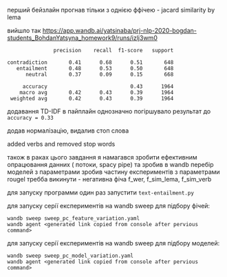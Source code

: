 перший  бейзлайн прогнав тільки з однією ффічею - jacard similarity by lema

вийшло так
https://app.wandb.ai/yatsinaba/prj-nlp-2020-bogdan-students_BohdanYatsyna_homework9/runs/izlj3wm0
```
               precision    recall  f1-score   support

contradiction       0.41      0.68      0.51       648
   entailment       0.48      0.53      0.50       648
      neutral       0.37      0.09      0.15       668

     accuracy                           0.43      1964
    macro avg       0.42      0.43      0.39      1964
 weighted avg       0.42      0.43      0.39      1964
```

додавання TD-IDF в пайплайн однозначно погіршувало результат до ```accuracy = 0.33```

додав нормалізацію, видалив стоп слова

added verbs and removed stop words




також в раках цього завдання я намагався зробити ефективним опрацювання данних ( потоки, spacy pipe)
та зробив в wandb перебір моделей з параметрами 
зробив частину 
експериментів з параметрами
rougel требба викинути - негативна фіча
f_wer, f_sim_lema, f_sim_verb



для запуску программи один раз запустити ```text-entailment.py```


для запуску серії експериментів на wandb sweep для підбору фічей:
```
wandb sweep sweep_pc_feature_variation.yaml
wandb agent <generated link copied from console after pervious command>
```

для запуску серії експериментів на wandb sweep для підбору моделей:
```
wandb sweep sweep_pc_model_variation.yaml
wandb agent <generated link copied from console after pervious command>
```